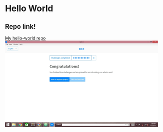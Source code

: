 # Hello World
## Repo link!
[My hello-world repo](https://github.com/nymoon/hello-world)
![github completion photo](images/github-banner.jpg)
